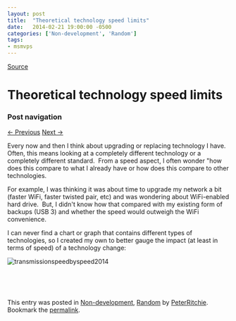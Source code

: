 ```yaml
---
layout: post
title:  "Theoretical technology speed limits"
date:   2014-02-21 19:00:00 -0500
categories: ['Non-development', 'Random']
tags:
- msmvps
---
```

[Source](http://pr-blog.azurewebsites.net/2014/02/22/theoretical-technology-speed-limits/ "Permalink to Theoretical technology speed limits")

# Theoretical technology speed limits

### Post navigation

[← Previous][1] [Next →][2]

Every now and then I think about upgrading or replacing technology I have.  Often, this means looking at a completely different technology or a completely different standard.  From a speed aspect, I often wonder "how does this compare to what I already have or how does this compare to other technologies.

For example, I was thinking it was about time to upgrade my network a bit (faster WiFi, faster twisted pair, etc) and was wondering about WiFi-enabled hard drive.  But, I didn't know how that compared with my existing form of backups (USB 3) and whether the speed would outweigh the WiFi convenience.

I can never find a chart or graph that contains different types of technologies, so I created my own to better gauge the impact (at least in terms of speed) of a technology change:

![transmissionspeedbyspeed2014][3]

 

 

This entry was posted in [Non-development][4], [Random][5] by [PeterRitchie][6]. Bookmark the [permalink][7]. 

[1]: http://pr-blog.azurewebsites.net/2014/02/05/generating-windows-phone-and-windows-store-application-images/
[2]: http://pr-blog.azurewebsites.net/2014/02/24/generating-windows-phone-and-windows-store-application-imagesthe-vector-version/
[3]: http://pr-blog.azurewebsites.net/wp-content/uploads/2014/02/transmissionspeedbyspeed20142.png
[4]: http://pr-blog.azurewebsites.net/category/nondev/
[5]: http://pr-blog.azurewebsites.net/category/random/
[6]: http://pr-blog.azurewebsites.net/author/peterritchie/
[7]: http://pr-blog.azurewebsites.net/2014/02/22/theoretical-technology-speed-limits/ "Permalink to Theoretical technology speed limits"


